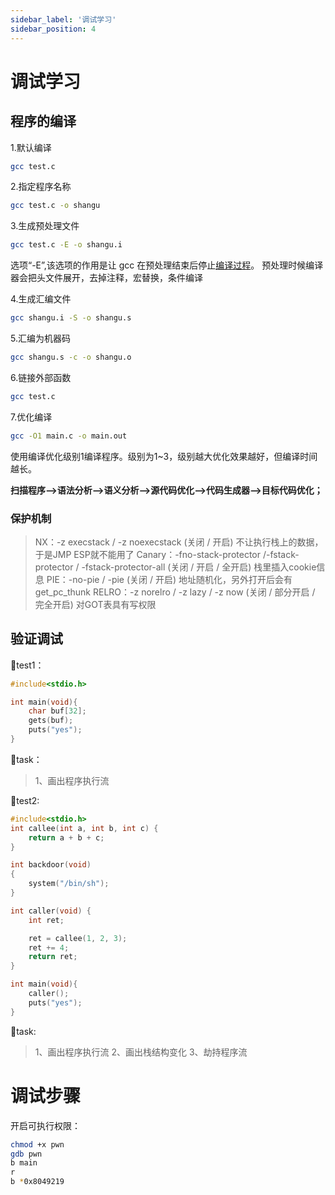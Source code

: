 ```yaml
---
sidebar_label: '调试学习'
sidebar_position: 4
---
```


# 调试学习

## 程序的编译

1.默认编译

```bash
gcc test.c
```

2.指定程序名称

```bash
gcc test.c -o shangu
```

3.生成预处理文件

```bash
gcc test.c -E -o shangu.i
```

选项“-E”,该选项的作用是让 gcc 在预处理结束后停止[编译过程](https://so.csdn.net/so/search?q=编译过程&spm=1001.2101.3001.7020)。
预处理时候编译器会把头文件展开，去掉注释，宏替换，条件编译

4.生成汇编文件

```bash
gcc shangu.i -S -o shangu.s
```

5.汇编为机器码

```bash
gcc shangu.s -c -o shangu.o
```

6.链接外部函数

```bash
gcc test.c
```

7.优化编译

```bash
gcc -O1 main.c -o main.out
```

使用编译优化级别1编译程序。级别为1~3，级别越大优化效果越好，但编译时间越长。

 **扫描程序–>语法分析–>语义分析–>源代码优化–>代码生成器–>目标代码优化；**

### 保护机制

> NX：-z execstack / -z noexecstack (关闭 / 开启) 不让执行栈上的数据，于是JMP
> ESP就不能用了
> Canary：-fno-stack-protector /-fstack-protector /
> -fstack-protector-all (关闭 / 开启 / 全开启) 栈里插入cookie信息
> PIE：-no-pie / -pie (关闭 / 开启) 地址随机化，另外打开后会有get_pc_thunk
> RELRO：-z norelro / -z lazy / -z now (关闭 / 部分开启 / 完全开启) 对GOT表具有写权限

## 验证调试

:book:test1：

```c
#include<stdio.h>

int main(void){
    char buf[32];
    gets(buf);
    puts("yes");
}
```

:flags:task：

> 1、画出程序执行流

:book:test2:

```c
#include<stdio.h>
int callee(int a, int b, int c) {
    return a + b + c;
}

int backdoor(void)
{
    system("/bin/sh");
}

int caller(void) {
    int ret;

    ret = callee(1, 2, 3);
    ret += 4;
    return ret;
}

int main(void){
    caller();
    puts("yes");
}
```

:flags:task:

> 1、画出程序执行流
> 2、画出栈结构变化
> 3、劫持程序流

# 调试步骤

开启可执行权限：

```bash
chmod +x pwn
gdb pwn
b main
r
b *0x8049219
```

